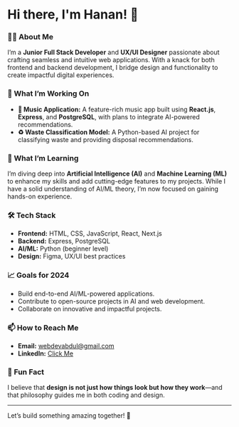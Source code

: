 # Hi there, I'm Hanan! 👋

### 👩‍💻 About Me
I’m a **Junior Full Stack Developer** and **UX/UI Designer** passionate about crafting seamless and intuitive web applications. With a knack for both frontend and backend development, I bridge design and functionality to create impactful digital experiences.

### 🚀 What I’m Working On
- **🎵 Music Application:** A feature-rich music app built using **React.js**, **Express**, and **PostgreSQL**, with plans to integrate AI-powered recommendations.
- **♻️ Waste Classification Model:** A Python-based AI project for classifying waste and providing disposal recommendations.

### 🌱 What I’m Learning
I’m diving deep into **Artificial Intelligence (AI)** and **Machine Learning (ML)** to enhance my skills and add cutting-edge features to my projects. While I have a solid understanding of AI/ML theory, I’m now focused on gaining hands-on experience.

### 🛠️ Tech Stack
- **Frontend:** HTML, CSS, JavaScript, React, Next.js
- **Backend:** Express, PostgreSQL
- **AI/ML:** Python (beginner level)
- **Design:** Figma, UX/UI best practices

### 📈 Goals for 2024
- Build end-to-end AI/ML-powered applications.
- Contribute to open-source projects in AI and web development.
- Collaborate on innovative and impactful projects.

### 📫 How to Reach Me
- **Email:** [webdevabdul@gmail.com](mailto:webdevabdul@gmail.com)
- **LinkedIn:** [Click Me](https://www.linkedin.com/in/abdul-hanan-6b5b73248)

### 🌟 Fun Fact
I believe that **design is not just how things look but how they work**—and that philosophy guides me in both coding and design.

---

Let’s build something amazing together! 🚀
